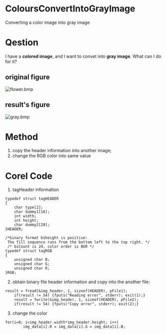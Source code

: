 # ColoursConvertIntoGrayImage
Converting a color image into gray image
# Qestion
I have a **colored image**, and I want to convet into **gray image**. What can I do for it?
## original figure 
![flower.bmp](file:///J:/MyPC/CodingTest/ColoursConvertIntoGrayImage/flower.bmp)
## result's figure
![gray.bmp](file:///J:/MyPC/CodingTest/ColoursConvertIntoGrayImage/gray.bmp)
# Method
1. copy the header information into another image;
2. change the RGB color into same value
# Corel Code
1. tagHeader information
```
typedef struct tagHEADER
{
    char type[2];
    char dummy1[16];
    int width;
    int height;
    char dummy2[28];
}HEADER;

/*binary format biheight is positive:
 The fill sequence runs from the bottom left to the top right. */
 /* biCount is 24, color order is BGR */
typedef struct tagRGB
{
    unsigned char B;
    unsigned char G;
    unsigned char R;
}RGB;
```
2. obtain binary file header information and copy into the another file:
```
result = fread(&img_header, 1, sizeof(HEADER), pFile1);
    if(result != 54) {fputs("Reading error", stderr); exit(1);}
    result = fwrite(&img_header, 1, sizeof(HEADER), pFile2);
    if(result != 54) {fputs("Copy error", stderr); exit(2);}
```
3. change the color
```
for(i=0; i<img_header.width*img_header.height; i++)
        img_data[i].R = img_data[i].G = img_data[i].B;
```
